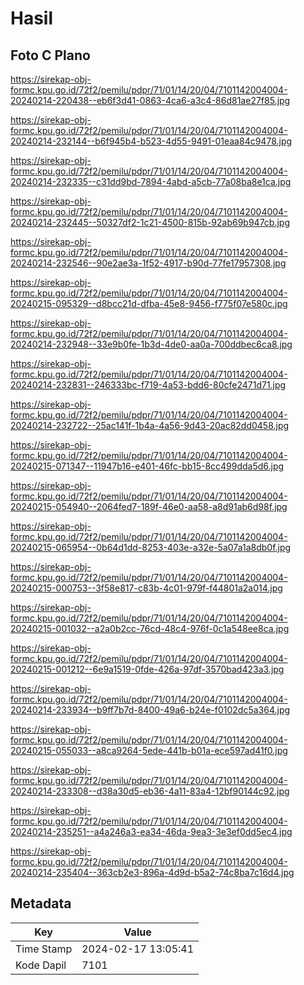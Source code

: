 # Hasil

## Foto C Plano

https://sirekap-obj-formc.kpu.go.id/72f2/pemilu/pdpr/71/01/14/20/04/7101142004004-20240214-220438--eb6f3d41-0863-4ca6-a3c4-86d81ae27f85.jpg

https://sirekap-obj-formc.kpu.go.id/72f2/pemilu/pdpr/71/01/14/20/04/7101142004004-20240214-232144--b6f945b4-b523-4d55-9491-01eaa84c9478.jpg

https://sirekap-obj-formc.kpu.go.id/72f2/pemilu/pdpr/71/01/14/20/04/7101142004004-20240214-232335--c31dd9bd-7894-4abd-a5cb-77a08ba8e1ca.jpg

https://sirekap-obj-formc.kpu.go.id/72f2/pemilu/pdpr/71/01/14/20/04/7101142004004-20240214-232445--50327df2-1c21-4500-815b-92ab69b947cb.jpg

https://sirekap-obj-formc.kpu.go.id/72f2/pemilu/pdpr/71/01/14/20/04/7101142004004-20240214-232546--90e2ae3a-1f52-4917-b90d-77fe17957308.jpg

https://sirekap-obj-formc.kpu.go.id/72f2/pemilu/pdpr/71/01/14/20/04/7101142004004-20240215-095329--d8bcc21d-dfba-45e8-9456-f775f07e580c.jpg

https://sirekap-obj-formc.kpu.go.id/72f2/pemilu/pdpr/71/01/14/20/04/7101142004004-20240214-232948--33e9b0fe-1b3d-4de0-aa0a-700ddbec6ca8.jpg

https://sirekap-obj-formc.kpu.go.id/72f2/pemilu/pdpr/71/01/14/20/04/7101142004004-20240214-232831--246333bc-f719-4a53-bdd6-80cfe2471d71.jpg

https://sirekap-obj-formc.kpu.go.id/72f2/pemilu/pdpr/71/01/14/20/04/7101142004004-20240214-232722--25ac141f-1b4a-4a56-9d43-20ac82dd0458.jpg

https://sirekap-obj-formc.kpu.go.id/72f2/pemilu/pdpr/71/01/14/20/04/7101142004004-20240215-071347--11947b16-e401-46fc-bb15-8cc499dda5d6.jpg

https://sirekap-obj-formc.kpu.go.id/72f2/pemilu/pdpr/71/01/14/20/04/7101142004004-20240215-054940--2064fed7-189f-46e0-aa58-a8d91ab6d98f.jpg

https://sirekap-obj-formc.kpu.go.id/72f2/pemilu/pdpr/71/01/14/20/04/7101142004004-20240215-065954--0b64d1dd-8253-403e-a32e-5a07a1a8db0f.jpg

https://sirekap-obj-formc.kpu.go.id/72f2/pemilu/pdpr/71/01/14/20/04/7101142004004-20240215-000753--3f58e817-c83b-4c01-979f-f44801a2a014.jpg

https://sirekap-obj-formc.kpu.go.id/72f2/pemilu/pdpr/71/01/14/20/04/7101142004004-20240215-001032--a2a0b2cc-76cd-48c4-976f-0c1a548ee8ca.jpg

https://sirekap-obj-formc.kpu.go.id/72f2/pemilu/pdpr/71/01/14/20/04/7101142004004-20240215-001212--6e9a1519-0fde-426a-97df-3570bad423a3.jpg

https://sirekap-obj-formc.kpu.go.id/72f2/pemilu/pdpr/71/01/14/20/04/7101142004004-20240214-233934--b9ff7b7d-8400-49a6-b24e-f0102dc5a364.jpg

https://sirekap-obj-formc.kpu.go.id/72f2/pemilu/pdpr/71/01/14/20/04/7101142004004-20240215-055033--a8ca9264-5ede-441b-b01a-ece597ad41f0.jpg

https://sirekap-obj-formc.kpu.go.id/72f2/pemilu/pdpr/71/01/14/20/04/7101142004004-20240214-233308--d38a30d5-eb36-4a11-83a4-12bf90144c92.jpg

https://sirekap-obj-formc.kpu.go.id/72f2/pemilu/pdpr/71/01/14/20/04/7101142004004-20240214-235251--a4a246a3-ea34-46da-9ea3-3e3ef0dd5ec4.jpg

https://sirekap-obj-formc.kpu.go.id/72f2/pemilu/pdpr/71/01/14/20/04/7101142004004-20240214-235404--363cb2e3-896a-4d9d-b5a2-74c8ba7c16d4.jpg


## Metadata

| Key        | Value               |
| ---------- | ------------------- |
| Time Stamp | 2024-02-17 13:05:41 |
| Kode Dapil | 7101                |



